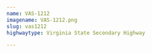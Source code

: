 ```yaml
---
name: VAS-1212
imagename: VAS-1212.png
slug: vas1212
highwaytype: Virginia State Secondary Highway

---
```

